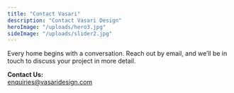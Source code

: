 ```yaml
---
title: "Contact Vasari"
description: "Contact Vasari Design"
heroImage: "/uploads/hero3.jpg"
sideImage: "/uploads/slider2.jpg"
---
```

<p>Every home begins with a conversation. Reach out by email, and we’ll be in touch to discuss your project in more detail.</p>
<p><b>Contact Us:</b><br>
<a href="mailto:enquiries@vasaridesign.com">enquiries@vasaridesign.com</a>
</p>
